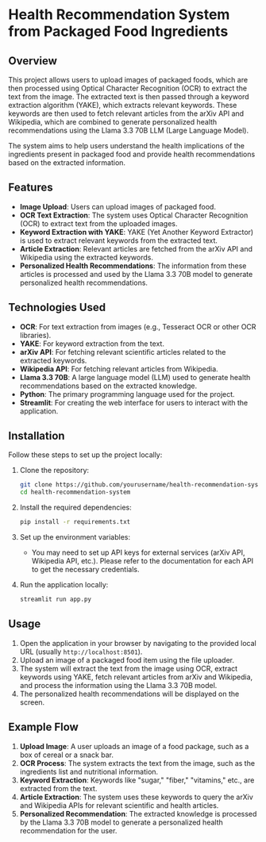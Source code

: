 # Health Recommendation System from Packaged Food Ingredients

## Overview

This project allows users to upload images of packaged foods, which are then processed using Optical Character Recognition (OCR) to extract the text from the image. The extracted text is then passed through a keyword extraction algorithm (YAKE), which extracts relevant keywords. These keywords are then used to fetch relevant articles from the arXiv API and Wikipedia, which are combined to generate personalized health recommendations using the Llama 3.3 70B LLM (Large Language Model).

The system aims to help users understand the health implications of the ingredients present in packaged food and provide health recommendations based on the extracted information.

## Features

- **Image Upload**: Users can upload images of packaged food.
- **OCR Text Extraction**: The system uses Optical Character Recognition (OCR) to extract text from the uploaded images.
- **Keyword Extraction with YAKE**: YAKE (Yet Another Keyword Extractor) is used to extract relevant keywords from the extracted text.
- **Article Extraction**: Relevant articles are fetched from the arXiv API and Wikipedia using the extracted keywords.
- **Personalized Health Recommendations**: The information from these articles is processed and used by the Llama 3.3 70B model to generate personalized health recommendations.

## Technologies Used

- **OCR**: For text extraction from images (e.g., Tesseract OCR or other OCR libraries).
- **YAKE**: For keyword extraction from the text.
- **arXiv API**: For fetching relevant scientific articles related to the extracted keywords.
- **Wikipedia API**: For fetching relevant articles from Wikipedia.
- **Llama 3.3 70B**: A large language model (LLM) used to generate health recommendations based on the extracted knowledge.
- **Python**: The primary programming language used for the project.
- **Streamlit**: For creating the web interface for users to interact with the application.

## Installation

Follow these steps to set up the project locally:

1. Clone the repository:
    ```bash
    git clone https://github.com/yourusername/health-recommendation-system.git
    cd health-recommendation-system
    ```

2. Install the required dependencies:
    ```bash
    pip install -r requirements.txt
    ```

3. Set up the environment variables:
   - You may need to set up API keys for external services (arXiv API, Wikipedia API, etc.). Please refer to the documentation for each API to get the necessary credentials.

4. Run the application locally:
    ```bash
    streamlit run app.py
    ```

## Usage

1. Open the application in your browser by navigating to the provided local URL (usually `http://localhost:8501`).
2. Upload an image of a packaged food item using the file uploader.
3. The system will extract the text from the image using OCR, extract keywords using YAKE, fetch relevant articles from arXiv and Wikipedia, and process the information using the Llama 3.3 70B model.
4. The personalized health recommendations will be displayed on the screen.

## Example Flow

1. **Upload Image**: A user uploads an image of a food package, such as a box of cereal or a snack bar.
2. **OCR Process**: The system extracts the text from the image, such as the ingredients list and nutritional information.
3. **Keyword Extraction**: Keywords like "sugar," "fiber," "vitamins," etc., are extracted from the text.
4. **Article Extraction**: The system uses these keywords to query the arXiv and Wikipedia APIs for relevant scientific and health articles.
5. **Personalized Recommendation**: The extracted knowledge is processed by the Llama 3.3 70B model to generate a personalized health recommendation for the user.

